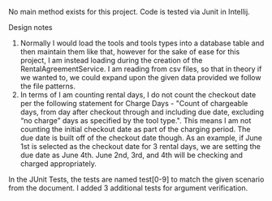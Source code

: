 No main method exists for this project. Code is tested via Junit in Intellij.

Design notes 
1. Normally I would load the tools and tools types into a database table and then maintain them like that, however for the sake of ease for this project, I am instead loading during the creation of the RentalAgreementService. I am reading from csv files, so that in theory if we wanted to, we could expand upon the given data provided we follow the file patterns.
2. In terms of I am counting rental days, I do not count the checkout date per the following statement for Charge Days - "Count of chargeable days, from day after checkout through and including due
date, excluding “no charge” days as specified by the tool type.". This means I am not counting the initial checkout date as part of the charging period. The due date is built off of the checkout date though. As an example, if June 1st is selected as the checkout date for 3 rental days, we are setting the due date as June 4th. June 2nd, 3rd, and 4th will be checking and charged appropriately.

In the JUnit Tests, the tests are named test[0-9] to match the given scenario from the document. I added 3 additional tests for argument verification.
